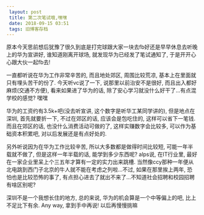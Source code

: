 ```yaml
---
 layout: post
 title: 第二次笔试哦,嘿嘿
 date: 2018-09-15 03:51
 tags: 旧博客存档
---
```

原本今天思前想后犹豫了很久到底是打完球跟大家一块去fb好还是早早休息去听晚上的华为宣讲好, 谁知道刚离开球场, 就发现华为已经发了笔试通知了,
于是开开心心跟大伙一起fb去!



一直都听说在华为工作非常辛苦的, 而且地处郊区, 周围比较荒凉, 基本上在里面就只有埋头苦干的份了. 今天听vc说了一下, 说那里以前治安不是很好,
而且出入都好麻烦(交通不方便), 看来如果进了华为的话, 除了安心学习就没什么好干了...有点混学校的感觉? 嘿嘿



华为的工资约有3.5k+吧(没去听宣讲, 这个数字是听华工某同学讲的), 但是地点在深圳, 首先就要折一下, 不过在郊区的话, 应该会是包吃住的,
这样可以省下一笔钱. 而且在郊区的话, 也没什么消费活动可做的了, 这样实赚数字会比较多, 可以作为基础资本积累吧, 对以后发展还是有点好处的.



另外听说因为在华为工作比较辛苦, 所以大多数都是做得时间比较短, 可能一年半载就不做了, 但是这样一年半载的话, 能学到多少东西呢? alps说,
在IT行业里, 最好在一家企业里呆上个三五年才算有一定的实力出来跳槽. 当然像ccy那种一年便从北电跳到西门子北京的牛人就不能在考虑之列啦...不过,
如果在那里挨上两年, 恐怕也是比较恐怖的事了, 有点担心进去了就出不来了...不知道社会招聘和校园招聘有啥区别呢?



深圳不是一个我想长住的地方, 总的来说, 华为的机会算是一个中等偏上的吧, 比上不足比下有余. Any way, 拿到手中再说! 以后再慢慢挑嘛

